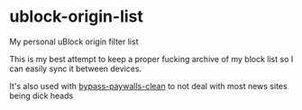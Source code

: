# ublock-origin-list
My personal uBlock origin filter list

This is my best attempt to keep a proper fucking archive of my block list so I can easily sync it between devices.

It's also used with [bypass-paywalls-clean](https://gitlab.com/magnolia1234/bypass-paywalls-clean-filters/-/raw/main/bpc-paywall-filter.txt) to not deal with most news sites being dick heads
